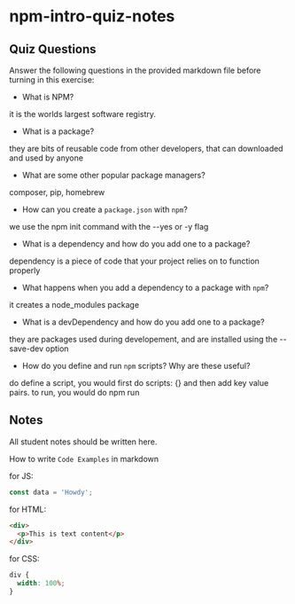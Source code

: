 # npm-intro-quiz-notes

## Quiz Questions

Answer the following questions in the provided markdown file before turning in this exercise:

- What is NPM?

it is the worlds largest software registry.

- What is a package?

they are bits of reusable code from other developers, that can downloaded and used by anyone

- What are some other popular package managers?

composer, pip, homebrew

- How can you create a `package.json` with `npm`?

we use the npm init command with the --yes or -y flag

- What is a dependency and how do you add one to a package?

dependency is a piece of code that your project relies on to function properly

- What happens when you add a dependency to a package with `npm`?

it creates a node_modules package

- What is a devDependency and how do you add one to a package?

they are packages used during developement, and are installed using the --save-dev option

- How do you define and run `npm` scripts? Why are these useful?

do define a script, you would first do scripts: {} and then add key value pairs. to run, you would do npm run <scriptname>

## Notes

All student notes should be written here.

How to write `Code Examples` in markdown

for JS:

```javascript
const data = 'Howdy';
```

for HTML:

```html
<div>
  <p>This is text content</p>
</div>
```

for CSS:

```css
div {
  width: 100%;
}
```
